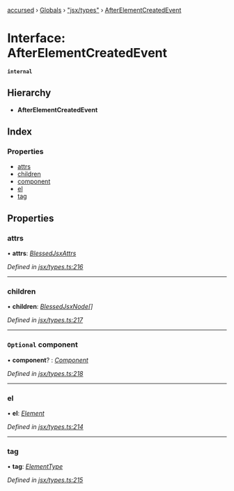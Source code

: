 [accursed](../README.md) › [Globals](../globals.md) › ["jsx/types"](../modules/_jsx_types_.md) › [AfterElementCreatedEvent](_jsx_types_.afterelementcreatedevent.md)

# Interface: AfterElementCreatedEvent

**`internal`** 

## Hierarchy

* **AfterElementCreatedEvent**

## Index

### Properties

* [attrs](_jsx_types_.afterelementcreatedevent.md#attrs)
* [children](_jsx_types_.afterelementcreatedevent.md#children)
* [component](_jsx_types_.afterelementcreatedevent.md#optional-component)
* [el](_jsx_types_.afterelementcreatedevent.md#el)
* [tag](_jsx_types_.afterelementcreatedevent.md#tag)

## Properties

###  attrs

• **attrs**: *[BlessedJsxAttrs](../modules/_jsx_types_.md#blessedjsxattrs)*

*Defined in [jsx/types.ts:216](https://github.com/cancerberoSgx/accursed/blob/5b2518e/src/jsx/types.ts#L216)*

___

###  children

• **children**: *[BlessedJsxNode](../modules/_jsx_types_.__global.jsx.md#blessedjsxnode)[]*

*Defined in [jsx/types.ts:217](https://github.com/cancerberoSgx/accursed/blob/5b2518e/src/jsx/types.ts#L217)*

___

### `Optional` component

• **component**? : *[Component](../classes/_jsx_component_.component.md)*

*Defined in [jsx/types.ts:218](https://github.com/cancerberoSgx/accursed/blob/5b2518e/src/jsx/types.ts#L218)*

___

###  el

• **el**: *[Element](_jsx_types_.__global.jsx.element.md)*

*Defined in [jsx/types.ts:214](https://github.com/cancerberoSgx/accursed/blob/5b2518e/src/jsx/types.ts#L214)*

___

###  tag

• **tag**: *[ElementType](../modules/_jsx_types_.__global.jsx.md#elementtype)*

*Defined in [jsx/types.ts:215](https://github.com/cancerberoSgx/accursed/blob/5b2518e/src/jsx/types.ts#L215)*
